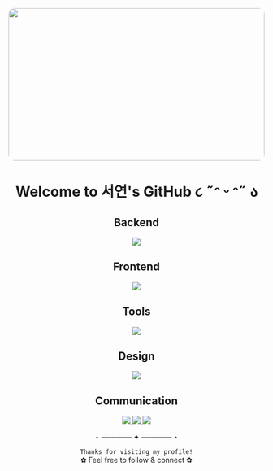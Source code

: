 <div align="center">

<img src="https://i.pinimg.com/originals/6b/8b/9d/6b8b9d3c4c75eaafb73285ddd310a346.gif"
    height="300"
     width="100%" 
     style="border-radius:12px;" />

# Welcome to 서연's GitHub ૮ ˶ᵔ ᵕ ᵔ˶ ა 
</div>

<div align="center">

##  Backend 
<p>
  <img src="https://skillicons.dev/icons?i=java,c" />
</p>

##  Frontend 
<p>
  <img src="https://skillicons.dev/icons?i=html,css,js,react" />
</p>

##  Tools 
<p>
  <img src="https://skillicons.dev/icons?i=vscode,idea,visualstudio,notion" />
</p>

##  Design 
<p>
  <img src="https://skillicons.dev/icons?i=figma,ps,ai" />
</p>

##  Communication 
<p>
  <a href="https://discord.com" target="_blank">
    <img src="https://skillicons.dev/icons?i=discord" />
  </a>
  <a href="mailto:s2522@e-mirim.hs.kr">
    <img src="https://skillicons.dev/icons?i=gmail" />
  </a>
  <a href="https://instagram.com/y.zan.ox" target="_blank">
    <img src="https://skillicons.dev/icons?i=instagram" />
  </a>
</p>

⋆ ────── ✦ ────── ⋆  

`Thanks for visiting my profile!`  
✿ Feel free to follow & connect ✿  

</div>
